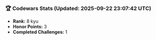 ### 🏆 Codewars Stats (Updated: 2025-09-22 23:07:42 UTC)

- **Rank:** 8 kyu
- **Honor Points:** 3
- **Completed Challenges:** 1
